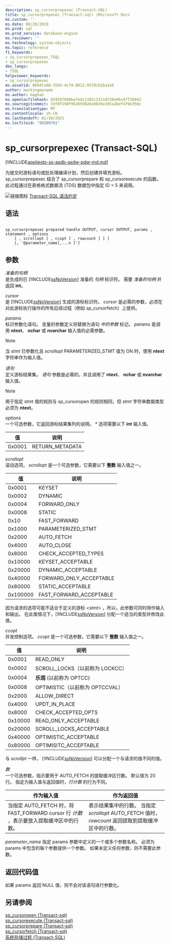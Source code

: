```yaml
---
description: sp_cursorprepexec (Transact-SQL)
title: sp_cursorprepexec (Transact-sql) |Microsoft Docs
ms.custom: ''
ms.date: 08/20/2019
ms.prod: sql
ms.prod_service: database-engine
ms.reviewer: ''
ms.technology: system-objects
ms.topic: reference
f1_keywords:
- sp_cursorprepexec_TSQL
- sp_cursorprepexec
dev_langs:
- TSQL
helpviewer_keywords:
- sp_cursorprepexec
ms.assetid: 8094fa90-35b5-4cf4-8012-0570cb2ba1e6
author: markingmyname
ms.author: maghan
ms.openlocfilehash: b59597048ba7edc1102c3151d720e9bc6ff36942
ms.sourcegitcommit: 33f0f190f962059826e002be165a2bef4f9e350c
ms.translationtype: MT
ms.contentlocale: zh-CN
ms.lasthandoff: 01/30/2021
ms.locfileid: "99209701"
---
```

# <a name="sp_cursorprepexec-transact-sql"></a>sp_cursorprepexec (Transact-SQL)
[!INCLUDE[appliesto-ss-asdb-asdw-pdw-md.md](../../includes/appliesto-ss-asdb-asdw-pdw-md.md)]

  为提交的游标语句或批处理编译计划，然后创建并填充游标。 sp_cursorprepexec 结合了 sp_cursorprepare 和 sp_cursorexecute 的函数。 此过程通过在表格格式数据流 (TDS) 数据包中指定 ID = 5 来调用。  
  
 ![链接图标](../../database-engine/configure-windows/media/topic-link.gif "“链接”图标") [Transact-SQL 语法约定](../../t-sql/language-elements/transact-sql-syntax-conventions-transact-sql.md)  
  
## <a name="syntax"></a>语法  
  
```  
  
sp_cursorprepexec prepared handle OUTPUT, cursor OUTPUT, params , statement , options  
    [ , scrollopt [ , ccopt [ , rowcount ] ] ]  
    [, '@parameter_name[,...n ]']
```  
  
## <a name="arguments"></a>参数  
 *准备的句柄*  
 是生成的已 [!INCLUDE[ssNoVersion](../../includes/ssnoversion-md.md)] 准备的 *句柄* 标识符。 需要 *准备的句柄* 并返回 **int**。  
  
 *cursor*  
 是 [!INCLUDE[ssNoVersion](../../includes/ssnoversion-md.md)] 生成的游标标识符。 *cursor* 是必需的参数，必须在对此游标执行操作的所有后续过程（例如 sp_cursorfetch）上提供。  
  
 *params*  
 标识参数化语句。 变量的参数定义将替换为语句 *中的参数* 标记。 *params* 是调用 **ntext**、 **nchar** 或 **nvarchar** 输入值的必需参数。  
  
> [!NOTE]  
>  当 *stmt* 已参数化且 *scrollopt* PARAMETERIZED_STMT 值为 ON 时，使用 **ntext** 字符串作为输入值。  
  
 *语句*  
 定义游标结果集。 *语句* 参数是必需的，并且调用了 **ntext**、 **nchar** 或 **nvarchar** 输入值。  
  
> [!NOTE]  
>  用于指定 stmt 值的规则与 sp_cursoropen 的规则相同，但 *stmt* 字符串数据类型必须为 **ntext**。  
  
 *options*  
 一个可选参数，它返回游标结果集列的说明。 * 选项需要以下 **int** 输入值。  
  
|值|说明|  
|-----------|-----------------|  
|0x0001|RETURN_METADATA|  
  
 *scrollopt*  
 滚动选项。 *scrollopt* 是一个可选参数，它需要以下 **整数** 输入值之一。  
  
|值|说明|  
|-----------|-----------------|  
|0x0001|KEYSET|  
|0x0002|DYNAMIC|  
|0x0004|FORWARD_ONLY|  
|0x0008|STATIC|  
|0x10|FAST_FORWARD|  
|0x1000|PARAMETERIZED_STMT|  
|0x2000|AUTO_FETCH|  
|0x4000|AUTO_CLOSE|  
|0x8000|CHECK_ACCEPTED_TYPES|  
|0x10000|KEYSET_ACCEPTABLE|  
|0x20000|DYNAMIC_ACCEPTABLE|  
|0x40000|FORWARD_ONLY_ACCEPTABLE|  
|0x80000|STATIC_ACCEPTABLE|  
|0x100000|FAST_FORWARD_ACCEPTABLE|  
  
 因为请求的选项可能不适合于定义的游标 *\<stmt>* ，所以，此参数可同时用作输入和输出。 在此类情况下，[!INCLUDE[ssNoVersion](../../includes/ssnoversion-md.md)] 分配一个适当的类型并修改此值。  
  
 *ccopt*  
 并发控制选项。 *ccopt* 是一个可选参数，它需要以下 **整数** 输入值之一。  
  
|值|说明|  
|-----------|-----------------|  
|0x0001|READ_ONLY|  
|0x0002|SCROLL_LOCKS（以前称为 LOCKCC）|  
|0x0004|**乐观** (以前称为 OPTCC) |  
|0x0008|OPTIMISTIC（以前称为 OPTCCVAL）|  
|0x2000|ALLOW_DIRECT|  
|0x4000|UPDT_IN_PLACE|  
|0x8000|CHECK_ACCEPTED_OPTS|  
|0x10000|READ_ONLY_ACCEPTABLE|  
|0x20000|SCROLL_LOCKS_ACCEPTABLE|  
|0x40000|OPTIMISTIC_ACCEPTABLE|  
|0x80000|OPTIMISITC_ACCEPTABLE|  
  
 与 *scrollpt* 一样， [!INCLUDE[ssNoVersion](../../includes/ssnoversion-md.md)] 可以分配一个与请求的值不同的值。  
  
 *数*  
 一个可选参数，指示要用于 AUTO_FETCH 的提取缓冲区行数。 默认值为 20 行。 指定为输入值与返回值时，*行计数* 的行为不同。  
  
|作为输入值|作为返回值|  
|--------------------|---------------------|  
|当指定 AUTO_FETCH 时，将 FAST_FORWARD cursor 行 *计数* ，表示要放入提取缓冲区中的行数。|表示结果集中的行数。 当指定 *scrollopt* AUTO_FETCH 值时， *rowcount* 返回提取到提取缓冲区中的行数。|  

*parameter_name* 指定 params 参数中定义的一个或多个参数名称。  必须为 params 中包含的每个参数提供一个参数。 如果未定义任何参数，则不需要此参数。
  
## <a name="return-code-values"></a>返回代码值  
 如果 params 返回 NULL 值，则不会对该语句进行参数化。  
  
## <a name="see-also"></a>另请参阅  
 [sp_cursoropen &#40;Transact-sql&#41;](../../relational-databases/system-stored-procedures/sp-cursoropen-transact-sql.md)   
 [sp_cursorexecute &#40;Transact-sql&#41;](../../relational-databases/system-stored-procedures/sp-cursorexecute-transact-sql.md)   
 [sp_cursorprepare &#40;Transact-sql&#41;](../../relational-databases/system-stored-procedures/sp-cursorprepare-transact-sql.md)   
 [sp_cursorfetch &#40;Transact-sql&#41;](../../relational-databases/system-stored-procedures/sp-cursorfetch-transact-sql.md)   
 [系统存储过程 (Transact-SQL)](../../relational-databases/system-stored-procedures/system-stored-procedures-transact-sql.md)  
